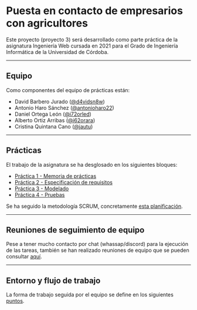 # Puesta en contacto de empresarios con agricultores

Este proyecto (proyecto 3) será desarrollado como parte práctica de la asignatura Ingeniería Web cursada en 2021 para el Grado de Ingeniería Informática de la Universidad de Córdoba.

---

## Equipo

Como componentes del equipo de prácticas están:

* David Barbero Jurado ([@d4vidsn8w](https://github.com/d4vidsn8w))
* Antonio Haro Sánchez ([@antonioharo22](https://github.com/antonioharo22))
* Daniel Ortega León ([@i72orled](https://github.com/i72orled))
* Alberto Ortiz Arribas ([@i62orara](https://github.com/i62orara))
* Cristina Quintana Cano ([@jautu](https://github.com/jautu))

---

## Prácticas

El trabajo de la asignatura se ha desglosado en los siguientes bloques:

* [Práctica 1 - Memoria de prácticas](scrum/p1/p1.md)
* [Práctica 2 - Especificación de requisitos](scrum/p2/p2.md)
* [Práctica 3 - Modelado](scrum/p3/p3.md)
* [Práctica 4 - Pruebas](scrum/p4/p4.md)

Se ha seguido la metodología SCRUM, concretamente [esta planificación](scrum/planning/scrum.md).

---

## Reuniones de seguimiento de equipo

Pese a tener mucho contacto por chat (whassap/discord) para la ejecución de las tareas, también se han realizado reuniones de equipo que se pueden consultar [aquí](scrum/meeting/meeting.md).

---

## Entorno y flujo de trabajo

La forma de trabajo seguida por el equipo se define en los siguientes [puntos](workflow/workflow.md).
